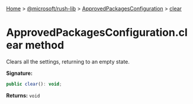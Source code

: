 [Home](./index) &gt; [@microsoft/rush-lib](rush-lib.md) &gt; [ApprovedPackagesConfiguration](rush-lib.approvedpackagesconfiguration.md) &gt; [clear](rush-lib.approvedpackagesconfiguration.clear.md)

# ApprovedPackagesConfiguration.clear method

Clears all the settings, returning to an empty state.

**Signature:**
```javascript
public clear(): void;
```
**Returns:** `void`

